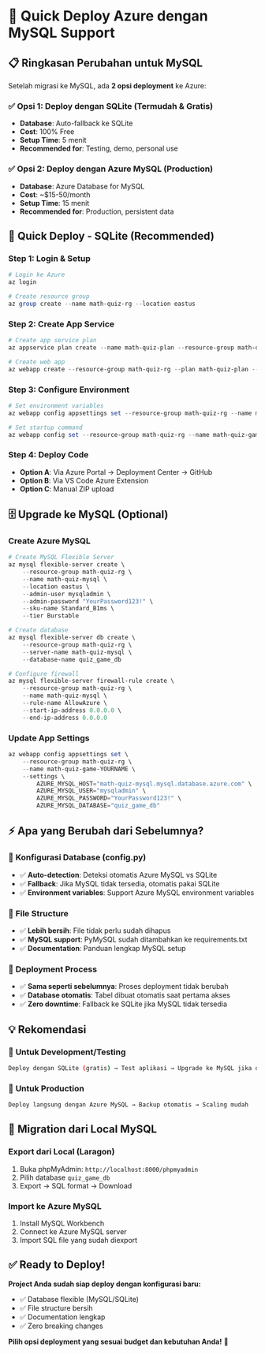 # 🚀 Quick Deploy Azure dengan MySQL Support

## 📋 **Ringkasan Perubahan untuk MySQL**

Setelah migrasi ke MySQL, ada **2 opsi deployment** ke Azure:

### ✅ **Opsi 1: Deploy dengan SQLite (Termudah & Gratis)**

- **Database**: Auto-fallback ke SQLite
- **Cost**: 100% Free
- **Setup Time**: 5 menit
- **Recommended for**: Testing, demo, personal use

### ✅ **Opsi 2: Deploy dengan Azure MySQL (Production)**

- **Database**: Azure Database for MySQL
- **Cost**: ~$15-50/month
- **Setup Time**: 15 menit
- **Recommended for**: Production, persistent data

## 🚀 **Quick Deploy - SQLite (Recommended)**

### **Step 1: Login & Setup**

```powershell
# Login ke Azure
az login

# Create resource group
az group create --name math-quiz-rg --location eastus
```

### **Step 2: Create App Service**

```powershell
# Create app service plan
az appservice plan create --name math-quiz-plan --resource-group math-quiz-rg --sku F1 --is-linux

# Create web app
az webapp create --resource-group math-quiz-rg --plan math-quiz-plan --name math-quiz-game-YOURNAME --runtime "PYTHON|3.10"
```

### **Step 3: Configure Environment**

```powershell
# Set environment variables
az webapp config appsettings set --resource-group math-quiz-rg --name math-quiz-game-YOURNAME --settings SECRET_KEY="your-secret-key" FLASK_ENV="production"

# Set startup command
az webapp config set --resource-group math-quiz-rg --name math-quiz-game-YOURNAME --startup-file "startup.txt"
```

### **Step 4: Deploy Code**

- **Option A**: Via Azure Portal → Deployment Center → GitHub
- **Option B**: Via VS Code Azure Extension
- **Option C**: Manual ZIP upload

## 🗄️ **Upgrade ke MySQL (Optional)**

### **Create Azure MySQL**

```powershell
# Create MySQL Flexible Server
az mysql flexible-server create \
    --resource-group math-quiz-rg \
    --name math-quiz-mysql \
    --location eastus \
    --admin-user mysqladmin \
    --admin-password "YourPassword123!" \
    --sku-name Standard_B1ms \
    --tier Burstable

# Create database
az mysql flexible-server db create \
    --resource-group math-quiz-rg \
    --server-name math-quiz-mysql \
    --database-name quiz_game_db

# Configure firewall
az mysql flexible-server firewall-rule create \
    --resource-group math-quiz-rg \
    --name math-quiz-mysql \
    --rule-name AllowAzure \
    --start-ip-address 0.0.0.0 \
    --end-ip-address 0.0.0.0
```

### **Update App Settings**

```powershell
az webapp config appsettings set \
    --resource-group math-quiz-rg \
    --name math-quiz-game-YOURNAME \
    --settings \
        AZURE_MYSQL_HOST="math-quiz-mysql.mysql.database.azure.com" \
        AZURE_MYSQL_USER="mysqladmin" \
        AZURE_MYSQL_PASSWORD="YourPassword123!" \
        AZURE_MYSQL_DATABASE="quiz_game_db"
```

## ⚡ **Apa yang Berubah dari Sebelumnya?**

### 🔄 **Konfigurasi Database (config.py)**

- ✅ **Auto-detection**: Deteksi otomatis Azure MySQL vs SQLite
- ✅ **Fallback**: Jika MySQL tidak tersedia, otomatis pakai SQLite
- ✅ **Environment variables**: Support Azure MySQL environment variables

### 📁 **File Structure**

- ✅ **Lebih bersih**: File tidak perlu sudah dihapus
- ✅ **MySQL support**: PyMySQL sudah ditambahkan ke requirements.txt
- ✅ **Documentation**: Panduan lengkap MySQL setup

### 🚀 **Deployment Process**

- ✅ **Sama seperti sebelumnya**: Proses deployment tidak berubah
- ✅ **Database otomatis**: Tabel dibuat otomatis saat pertama akses
- ✅ **Zero downtime**: Fallback ke SQLite jika MySQL tidak tersedia

## 💡 **Rekomendasi**

### 🎯 **Untuk Development/Testing**

```bash
Deploy dengan SQLite (gratis) → Test aplikasi → Upgrade ke MySQL jika diperlukan
```

### 🎯 **Untuk Production**

```bash
Deploy langsung dengan Azure MySQL → Backup otomatis → Scaling mudah
```

## 🔧 **Migration dari Local MySQL**

### **Export dari Local (Laragon)**

1. Buka phpMyAdmin: `http://localhost:8000/phpmyadmin`
2. Pilih database `quiz_game_db`
3. Export → SQL format → Download

### **Import ke Azure MySQL**

1. Install MySQL Workbench
2. Connect ke Azure MySQL server
3. Import SQL file yang sudah diexport

## ✅ **Ready to Deploy!**

**Project Anda sudah siap deploy dengan konfigurasi baru:**

- ✅ Database flexible (MySQL/SQLite)
- ✅ File structure bersih
- ✅ Documentation lengkap
- ✅ Zero breaking changes

**Pilih opsi deployment yang sesuai budget dan kebutuhan Anda!** 🎉
